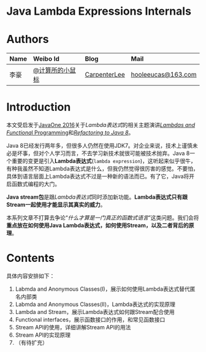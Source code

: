 # Java Lambda Expressions Internals

# Authors

| Name | Weibo Id | Blog | Mail |
|:-----------|:-------------|:-------------|:-----------|
| 李豪 |[@计算所的小鼠标](http://weibo.com/icttinymouse) | [CarpenterLee](http://www.cnblogs.com/CarpenterLee/) | hooleeucas@163.com |

# Introduction

本文受启发于[JavaOne 2016](https://www.oracle.com/javaone/index.html)关于*Lambda表达式*的相关主题演讲[*Lambdas and Functiona*l Programming](https://blogs.oracle.com/thejavatutorials/entry/learn_java_8_lambdas_and)和[*Refactoring to Java 8*](https://blogs.oracle.com/thejavatutorials/entry/javaone_2016_refactoring_your_code)。

Java 8已经发行两年多，但很多人仍然在使用JDK7。对企业来说，技术上谨慎未必是坏事，但对个人学习而言，不去学习新技术就很可能被技术抛弃。Java 8一个重要的变更是引入**Lambda表达式**(`lambda expression`)，这听起来似乎很牛，有种我虽然不知道Lambda表达式是什么，但我仍然觉得很厉害的感觉。不要怕，具体到语言层面上Lambda表达式不过是一种新的语法而已。有了它，Java将开启函数式编程的大门。

**Java stream包**是跟*Lambda表达式*同时添加新功能。**Lambda表达式只有跟Stream一起使用才能显示其真实的威力**。

本系列文章不打算去争论“*什么才算是一门真正的函数式语言*”这类问题。我们会将**重点放在如何使用Java Lambda表达式，如何使用Stream，以及二者背后的原理**。

# Contents

具体内容安排如下：

1. Labmda and Anonymous Classes(I)，展示如何使用Lambda表达式替代匿名内部类
2. Labmda and Anonymous Classes(II)，Lambda表达式的实现原理
3. Lambda and Stream，展示Lambda表达式如何跟Stream配合使用
4. Functional interfaces，展示函数接口的作用，和常见函数接口
4. Stream API的使用，详细讲解Stream API的用法
5. Stream API的实现原理
6. （有待扩充）




